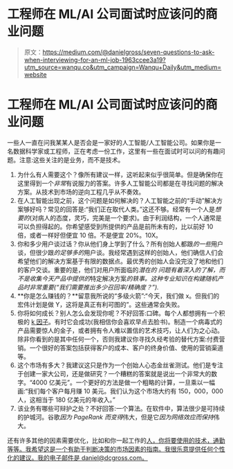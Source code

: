 # 工程师在 ML/AI 公司面试时应该问的商业问题

> 原文：<https://medium.com/@danielgross/seven-questions-to-ask-when-interviewing-for-an-ml-job-1963ccee3a19?utm_source=wanqu.co&utm_campaign=Wanqu+Daily&utm_medium=website>

# 工程师在 ML/AI 公司面试时应该问的商业问题



一些人一直在问我某某人是否会是一家好的人工智能/人工智能公司。如果你是一名数据科学家或工程师，正在考虑一份工作，这里有一些在面试时可以问的有趣问题。注意:这些关注的是业务，而不是技术。

1.  为什么有人需要这个？像所有建议一样，这听起来似乎很简单。但是确保你在这里得到一个*非常*有说服力的答案。许多人工智能公司都是在寻找问题的解决方案。从技术到市场的逆向工程几乎从不奏效。
2.  在人工智能出现之前，这个问题是如何解决的？人工智能之前的“手动”解决方案够好吗？常见的回答是:“我们正在取代人类。”这还不够。经常有一个人是*想要的*(对病人的态度，灵巧，完美是一个要求)。由于利润结构，一个人通常是可以负担得起的。你希望感受到所提供的产品是前所未有的，比以前好 10 倍，或者一样好但便宜 10 倍。不是便宜 20%。10X。
3.  你和多少用户谈过话？你从他们身上学到了什么？所有创始人都跟*的一些*用户谈，但很少跟*的足够多的*用户谈。我经常遇到这样的创始人，他们确信人们会希望他们的解决方案基于有限的数据点。最优秀的创始人会没完没了地和他们的客户交谈。重要的是，他们对用户所面临的*潜在的* *问题有着深入的了解，而不是收集今天产品中提供的*特定解决方案*的轶事。这种专业知识在构建随机产品时非常重要(“我们需要推出多少召回率/精确度？”).*
4.  **你是怎么赚钱的？**留意我所说的“多级火箭”:“今天，我们做 x。但我们的宏伟计划是做 Y，这将是真正有利可图的”。这些通常会失败。
5.  你将如何成长？别人怎么会发现你呢？不好回答:口碑。每个人都想拥有一个积极的 [k 因子](https://en.wikipedia.org/wiki/K-factor_(marketing))。有时它会成功(我相信你会喜欢早点去脸书)。制造一个病毒式的产品需要惊人的金子，或者拥有令人难以置信的艺术技巧，让人们为之心动。除非你看到的是其中任何一个，否则我建议你寻找久经考验的替代方案:付费营销。一个很好的答案包括获得客户的成本、客户的终身价值、使用的营销渠道等。
6.  这个市场有多大？我建议这只是作为一个创始人心态金丝雀测试。他们是专注于创建一家大公司，还是做研究？一个糟糕的答案就是说出一个非常大的数字。“4000 亿美元”。一个更好的方法是做一个粗略的计算，一旦乘以一幅画:“我们每个客户每月赚 10 美元。我们认为这个市场大约有 150，000，000 人，这相当于 180 亿美元的年收入。”
7.  该业务有哪些可辩护之处？不好回答:一个算法。在软件中，算法很少是可持续的护城河。谷歌*因为 PageRank 而变得*伟大，但是它*因为网络效应而保持*伟大。

还有许多其他的因素需要优化，比如和你一起工作的[人，你将要使用的技术，通勤等等。我希望这是一个有助于判断决策的市场因素的指南。我很乐意提供任何个性化的建议。我的电子邮件是 daniel@dcgross.com。](/@danielgross/the-frequently-overlooked-path-to-happiness-2af7b17e1d34)

